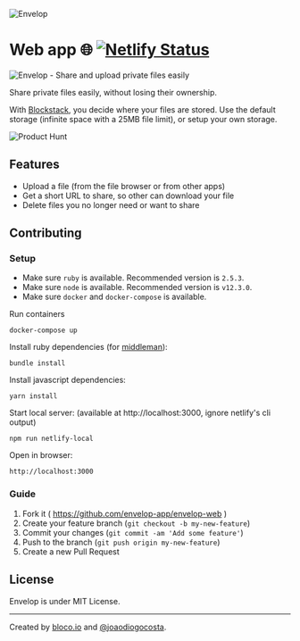 ![Envelop](https://envelop.app/images/logo.svg)

# Web app 🌐 [![Netlify Status](https://api.netlify.com/api/v1/badges/84718080-fc42-4011-acab-9d891c514d0c/deploy-status)](https://app.netlify.com/sites/envelop-web/deploys)

![Envelop - Share and upload private files easily](https://envelop.app/images/og-image.png)

Share private files easily, without losing their ownership.

With [Blockstack](https://blockstack.org), you decide where your files are stored.
Use the default storage (infinite space with a 25MB file limit), or setup your own storage.

![Product Hunt](https://api.producthunt.com/widgets/embed-image/v1/featured.svg?post_id=161086&theme=light)

## Features

- Upload a file (from the file browser or from other apps)
- Get a short URL to share, so other can download your file
- Delete files you no longer need or want to share

## Contributing

### Setup

- Make sure `ruby` is available. Recommended version is `2.5.3`.
- Make sure `node` is available. Recommended version is `v12.3.0`.
- Make sure `docker` and `docker-compose` is available.

Run containers
```
docker-compose up
```

Install ruby dependencies (for [middleman](https://middlemanapp.com/)):
```
bundle install
```

Install javascript dependencies:
```
yarn install
```

Start local server:
(available at http://localhost:3000, ignore netlify's cli output)
```
npm run netlify-local
```

Open in  browser:
```
http://localhost:3000
```

### Guide

1. Fork it ( https://github.com/envelop-app/envelop-web )
2. Create your feature branch (`git checkout -b my-new-feature`)
3. Commit your changes (`git commit -am 'Add some feature'`)
4. Push to the branch (`git push origin my-new-feature`)
5. Create a new Pull Request

## License

Envelop is under MIT License.

---

Created by [bloco.io](https://www.bloco.io) and [@joaodiogocosta](https://twitter.com/joaodiogocosta).
